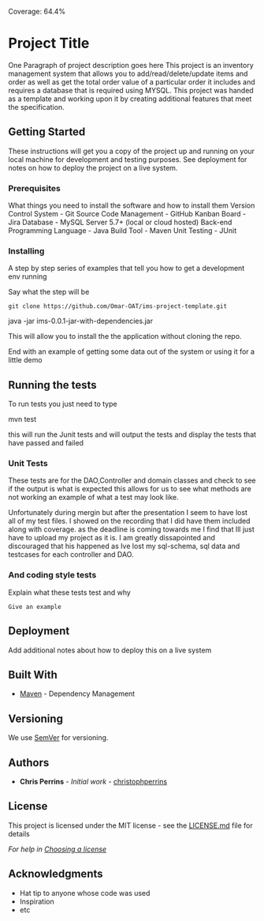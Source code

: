 Coverage: 64.4%
# Project Title

One Paragraph of project description goes here
This project is an inventory management system that allows you to add/read/delete/update items and order as well as get the total order value of a particular order
it includes and requires a database that is required using MYSQL.
This project was handed as a template and working upon it by creating additional features that meet the specification.
## Getting Started

These instructions will get you a copy of the project up and running on your local machine for development and testing purposes. See deployment for notes on how to deploy the project on a live system.

### Prerequisites
What things you need to install the software and how to install them
Version Control System - Git
Source Code Management - GitHub
Kanban Board - Jira
Database - MySQL Server 5.7+ (local or cloud hosted)
Back-end Programming Language - Java
Build Tool - Maven
Unit Testing - JUnit




### Installing

A step by step series of examples that tell you how to get a development env running

Say what the step will be

```
git clone https://github.com/Omar-OAT/ims-project-template.git
```

java -jar ims-0.0.1-jar-with-dependencies.jar

This will allow you to install the the application without cloning the repo.

End with an example of getting some data out of the system or using it for a little demo

## Running the tests

To run tests you just need to type 

mvn test

this will run the Junit tests and will output the tests and display the tests that have passed and failed

### Unit Tests 

These tests are for the DAO,Controller and domain classes and check to see if the output is what is expected
this allows for us to see what methods are not working an example of what a test may look like.

Unfortunately during mergin but after the presentation I seem to have lost all of my test files. I showed on the recording that I did have them included
along with coverage. as the deadline is coming towards me I find that Ill just have to upload my project as it is.
 I am greatly dissapointed and discouraged that his happened as Ive lost my sql-schema, sql data and testcases for each controller and DAO. 



### And coding style tests

Explain what these tests test and why

```
Give an example
```

## Deployment

Add additional notes about how to deploy this on a live system

## Built With

* [Maven](https://maven.apache.org/) - Dependency Management

## Versioning

We use [SemVer](http://semver.org/) for versioning.

## Authors

* **Chris Perrins** - *Initial work* - [christophperrins](https://github.com/christophperrins)

## License

This project is licensed under the MIT license - see the [LICENSE.md](LICENSE.md) file for details 

*For help in [Choosing a license](https://choosealicense.com/)*

## Acknowledgments

* Hat tip to anyone whose code was used
* Inspiration
* etc
